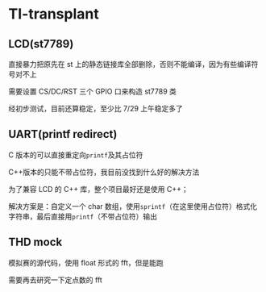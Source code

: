 # TI-transplant

## LCD(st7789)

直接暴力把原先在 st 上的静态链接库全部删除，否则不能编译，因为有些编译符号对不上

需要设置 CS/DC/RST 三个 GPIO 口来构造 st7789 类

经初步测试，目前还算稳定，至少比 7/29 上午稳定多了

## UART(printf redirect)

C 版本的可以直接重定向`printf`及其占位符

C++版本的只能不带占位符，我目前没找到什么好的解决方法

为了兼容 LCD 的 C++ 库，整个项目最好还是使用 C++；

解决方案是：自定义一个 char 数组，使用`sprintf`（在这里使用占位符）格式化字符串，最后直接用`printf`（不带占位符）输出

## THD mock

模拟赛的源代码，使用 float 形式的 fft，但是能跑

需要再去研究一下定点数的 fft
